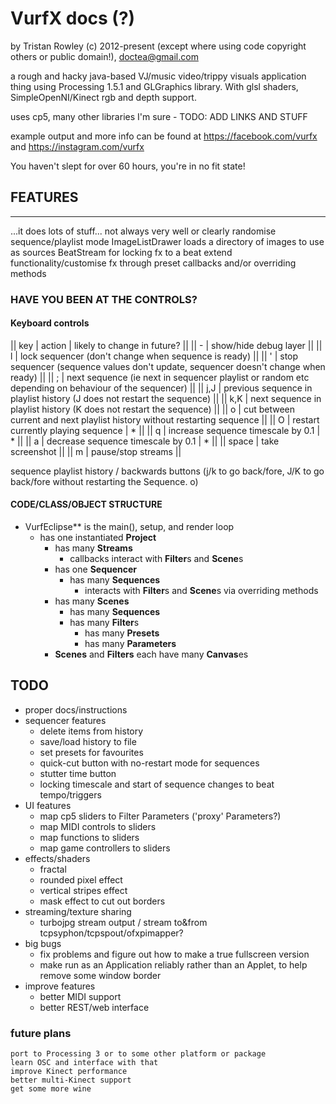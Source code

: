 # VurfX docs (?)

by Tristan Rowley (c) 2012-present (except where using code copyright others or public domain!), doctea@gmail.com

a rough and hacky java-based VJ/music video/trippy visuals application thing using Processing 1.5.1 and GLGraphics library.  With glsl shaders, SimpleOpenNI/Kinect rgb and depth support.

uses cp5, many other libraries I'm sure - TODO: ADD LINKS AND STUFF

example output and more info can be found at https://facebook.com/vurfx and https://instagram.com/vurfx

You haven't slept for over 60 hours, you're in no fit state!

## FEATURES
--------

...it does lots of stuff... not always very well or clearly
randomise sequence/playlist mode
ImageListDrawer loads a directory of images to use as sources
BeatStream for locking fx to a beat
extend functionality/customise fx through preset callbacks and/or overriding methods 

### HAVE YOU BEEN AT THE CONTROLS?

#### Keyboard controls

|| key | action | likely to change in future? ||
|| - | show/hide debug layer ||
|| l | lock sequencer (don't change when sequence is ready) ||
|| ' | stop sequencer (sequence values don't update, sequencer doesn't change when ready) ||
|| ; | next sequence (ie next in sequencer playlist or random etc depending on behaviour of the sequencer) ||
|| j,J | previous sequence in playlist history (J does not restart the sequence) ||
|| k,K | next sequence in playlist history (K does not restart the sequence) ||
|| o | cut between current and next playlist history without restarting sequence ||
|| O | restart currently playing sequence | * ||
|| q | increase sequence timescale by 0.1 | * ||
|| a | decrease sequence timescale by 0.1 | * ||
|| space | take screenshot ||
|| m | pause/stop streams ||

sequence playlist history / backwards buttons (j/k to go back/fore, J/K to go back/fore without restarting the Sequence. o)

#### CODE/CLASS/OBJECT STRUCTURE 

* VurfEclipse** is the main(), setup, and render loop
  * has one instantiated **Project**
    * has many **Streams**
      * callbacks interact with **Filter**s and **Scene**s
    * has one **Sequencer**
      * has many **Sequences**
        * interacts with **Filter**s and **Scene**s via overriding methods
    * has many **Scenes**
      * has many **Sequences**
      * has many **Filter**s
        * has many **Presets**
        * has many **Parameters**
    * **Scenes** and **Filters** each have many **Canvas**es

## TODO

* proper docs/instructions
* sequencer features
  * delete items from history
  * save/load history to file
  * set presets for favourites
  * quick-cut button with no-restart mode for sequences
  * stutter time button
  * locking timescale and start of sequence changes to beat tempo/triggers
* UI features
  * map cp5 sliders to Filter Parameters ('proxy' Parameters?)
  * map MIDI controls to sliders
  * map functions to sliders
  * map game controllers to sliders
* effects/shaders
  * fractal
  * rounded pixel effect
  * vertical stripes effect
  * mask effect to cut out borders
* streaming/texture sharing
  * turbojpg stream output / stream to&from tcpsyphon/tcpspout/ofxpimapper?
* big bugs
  * fix problems and figure out how to make a true fullscreen version
  * make run as an Application reliably rather than an Applet, to help remove some window border
* improve features
  * better MIDI support
  * better REST/web interface

### future plans
	port to Processing 3 or to some other platform or package
	learn OSC and interface with that
	improve Kinect performance
	better multi-Kinect support
	get some more wine

